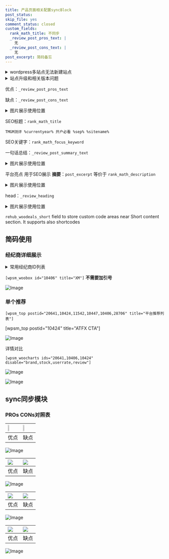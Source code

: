 ```yaml
---
title: 产品页面相关配置syncBlock
post_status: 
skip_file: yes
comment_status: closed
custom_fields:
  rank_math_title: 不同步
  _review_post_pros_text: |
    无
  _review_post_cons_text: |
    无
post_excerpt: 简码备忘
---
```

<details><summary>wordpress多站点无法新建站点</summary>

<li>和报错需要清理cookies一样的原因</li>
<li>wp-config.php里面<code>define( 'SUBDOMAIN_INSTALL', false );//子域名安装</code></li>
<li>新建子站点是用<code>define( 'SUBDOMAIN_INSTALL', true);//子域名安装</code> 完成以后，改成<code>false</code></li>
</details>

<details><summary>站点升级和相关版本问题</summary>

<p>wordpress：5.9.9
woocommerce：7.5.1
出现问题的地方：主题选项里面>><strong>Product layout >>compact style</strong></p>
<p>如何出现没有用过的字段 导致无法保存。先导出配置 然后进行修改，后面再次恢复即可。</p>
<p>出现部分字段无法显示时，需要返回默认布局后，对产品进行保存就好了。</p>
<p></p>
</details>

优点：`_review_post_pros_text`

缺点：`_review_post_cons_text`

<details><summary>图片展示使用位置</summary>

<img src="https://prod-files-secure.s3.us-west-2.amazonaws.com/39ed1227-6d7d-4570-be36-9ccd4a2c4241/f51d3d83-55d4-4bdf-9604-f37ec77ab556/Untitled.png?X-Amz-Algorithm=AWS4-HMAC-SHA256&X-Amz-Content-Sha256=UNSIGNED-PAYLOAD&X-Amz-Credential=ASIAZI2LB466V2RIHURT%2F20250714%2Fus-west-2%2Fs3%2Faws4_request&X-Amz-Date=20250714T045520Z&X-Amz-Expires=3600&X-Amz-Security-Token=IQoJb3JpZ2luX2VjEA0aCXVzLXdlc3QtMiJGMEQCICGR0ng19RRsFZnGkOxnfUM5B4o%2FW5FmwtasU6zhWvm2AiA5RaNg6%2FZzjCKyzDPbs0KW9%2BP6utdwU5DLX2fQCYrsXyr%2FAwgmEAAaDDYzNzQyMzE4MzgwNSIMzrBuGdRVR%2BVs0x%2FpKtwD93t9hABBZndU65N%2BAq%2BGs52BIL0DlEH84Oj9lDqTIyxRH2R4FWdBjG7WHZCKBsqTDgJXZqpcHSTv5T24vQhzPgRzUAzi1M8%2FIxIDGaH3dGI2pn3OhBlRawwCsGDSP2nUZyUm5SZgem3b3CAOh33TFBej3oR9FTKt8iKXt9i8nVEZe7KNbnZrnUm3p1t7k%2Bj1pTf3d8V7Z%2BDWwlOi52IG8eStW%2F9bBIx6NDX8PFxeE2rRJIgsYX%2Bmy3q6v3jf67Z9ijm573EQ5WQJJTypwA7co2CqaPjncN2EVrblCwUwdQAAj01n1uGLhy46tsHGM7yj1i81Bk%2BAcUEioqHPh%2BUqHeqarLc5w1BfLiwdVG5dr27cocGRMMllve5ux5noulOZYBnUPR%2BVy%2Futp6WZEsTAED%2FnGZ7%2Fy43qG0XbrPreGkyrFT0iSVDWAraNT4JB2DzrCFlr9rRq5N%2FHgt25bAiyS4iowgJ8uDMUH2kI%2F1J%2Bf3H7cMsqpRXI2u%2FeThxfRUALuaZD3ENr%2BoeOr7AcHHzfmrEym08Qufx587EDz9W1AtO01D828Cb8%2B%2BE3sTXoqwKc8vJ74yqJqG8eHyD%2BEKxC%2F9NpfzrRRGFZK%2BOcMPt74sD1ZtQNZxhmHoVRJXQwtpXSwwY6pgFwFrEhao4KSYp9uXt%2F52QpYBAh%2BUpUzKZH%2FYDrarjvzaZ736xne8H%2FoJMfSCkkctV5q29njXc%2BE2vkpvV87jLu1VjiWZMk71glGp1nGm6ZFDN8VJQutAC1J6ESc5DX97jDbHLVzFsz133wgt4axuZLXwQEtE5j0uMqsJKvPLDwgx9jW9N4JWQ4N2tWg%2BEQbjgxGfeu73t%2F3xa2jT4cUik9PA%2BF1bJ0&X-Amz-Signature=aff5131ad039d5b52b667860ea36582694ab00be9790db9a76b314806da9c188&X-Amz-SignedHeaders=host&x-amz-checksum-mode=ENABLED&x-id=GetObject" alt="Image">
</details>

SEO标题：`rank_math_title`

`TMGM测评 %currentyear% 开户必看 %sep% %sitename%`

SEO关键字：`rank_math_focus_keyword`

一句话总结：`_review_post_summary_text`

<details><summary>图片展示使用位置</summary>

<img src="https://prod-files-secure.s3.us-west-2.amazonaws.com/39ed1227-6d7d-4570-be36-9ccd4a2c4241/4b96a922-296c-4f4e-8630-d1c870cbce01/Untitled.png?X-Amz-Algorithm=AWS4-HMAC-SHA256&X-Amz-Content-Sha256=UNSIGNED-PAYLOAD&X-Amz-Credential=ASIAZI2LB4665CQRWWDS%2F20250714%2Fus-west-2%2Fs3%2Faws4_request&X-Amz-Date=20250714T045520Z&X-Amz-Expires=3600&X-Amz-Security-Token=IQoJb3JpZ2luX2VjEA0aCXVzLXdlc3QtMiJGMEQCIAY49aU4GExtaWMH3xJvpNbznlcfo4Ll1FHKIxzOfSnuAiA6NhHxJ9gWBywYc83lbHvarQRkax%2FJiphM1Ui2mwEpnSr%2FAwgmEAAaDDYzNzQyMzE4MzgwNSIMDUSBiZVvZp4XkLPTKtwDEiRgi9butNstocW0J4jdSmRBjNNxm9ouRf3ctoo0ir1s8LAW93Ui4u23MwtB3yN45vE4F6y8S10ARccSS0eyWBI8M%2BfLn4%2BAo8yYxkNW3mgdEyC3%2Fa7hvjEm4Ss5%2F1rTVG3PW3eEDmo8CKUm4TFP2vG0pl41miwomzDbd6ItDZXY5jJlfwhwHwpetpyhq1WLeuPwTMdcF9lCTbJrf%2BLqhrQDC6LbW09vdOa6G1Ph5iM9uxiVMSupQ1l6VKgmLepSVotwBjXiiFQ%2FDERQsBXDYEUd96CcA%2BmL3H5aVIi9hRDTWfjgO%2BuNJ%2Bl%2B%2F3ydBxmTjfN5v8vaDfmX%2BUSVSq05oCZWAufJVEdj4Bk6qWGNZ3IzBUUG57E5hyvhujKvnKFGTD68TqSxxrrkuCcPG5Y7Uncswl6gB3rrrl1ngpvA5oNJNTgD3MmsFfGYnT2jzxjSWWXEUkhNLrV4ZveZw7S8WUfUdTI2aj%2BI8lgsoTk1t0o8ghAw%2BzgTjvNMHJw2pqT0igaBT9cF0Fj4s8oSwvvm8r8RCYbvTc5Oawqu9%2FSh5FSJO6t4QuMiIUbCOV9ERc4hGl4ONIVxPrTAfFJamnq75rahB4ARxybpj0G7YMwsoadez9QvnkqFr4VJhegwxpTSwwY6pgE0I78F5oFTYE0i1%2B8s4E7Vt072P2VwqrjiAnvN7b97HX6rGsbcHnDxN9rmi4FaqX5%2FyagG9rvAxN25W7ZcTredG3tjJpD0XHWTkfCkIODjeMEHKB6DMLF6aCUFamFyYeFU%2FT7r1B7Ca5HCs1%2BKzMsh0k%2F6btcjxOiyb15fkT0YOeMplFmWp9cIYgq%2B2nFAJNrrHVhRD%2FuV9CX8DrC58MP%2BGf%2BDSXk9&X-Amz-Signature=7c50315a337d2d39be15df755073c480f2c9d19fb25d75ff8668a9d6f31156c7&X-Amz-SignedHeaders=host&x-amz-checksum-mode=ENABLED&x-id=GetObject" alt="Image">
</details>

平台亮点 用于SEO展示 **摘要**：`post_excerpt`  等价于 `rank_math_description`

<details><summary>图片展示使用位置</summary>

<img src="https://prod-files-secure.s3.us-west-2.amazonaws.com/39ed1227-6d7d-4570-be36-9ccd4a2c4241/1ee11f63-b60a-4dfe-a7a7-d58ff23b5d88/Untitled.png?X-Amz-Algorithm=AWS4-HMAC-SHA256&X-Amz-Content-Sha256=UNSIGNED-PAYLOAD&X-Amz-Credential=ASIAZI2LB466QJ3HTOCJ%2F20250714%2Fus-west-2%2Fs3%2Faws4_request&X-Amz-Date=20250714T045521Z&X-Amz-Expires=3600&X-Amz-Security-Token=IQoJb3JpZ2luX2VjEA0aCXVzLXdlc3QtMiJGMEQCIDDfQdOTjqRw7J9%2FAI%2FVLZmfFPeCzZVoXiVle66FbLrbAiBNLgcb000Mc2EqSGmvWwBwVBjc8HpcE0%2BGRiVkrhI2SSr%2FAwgmEAAaDDYzNzQyMzE4MzgwNSIMfiGJ47SQOotwKnPpKtwDwd6HDD0YcklfeMbyxEJq029nftjgczS5wvSQnIqK2E9UZqYin%2BvtyLbksMwPNoQJNhQ8ZisOymUtD0z0OiLp9BoXrUaExuT7ATTNLD8NfdcnL49VgWdejO98xdLDqX%2B3nESRXQauR0eFyKoYb9R%2FtHZ7iOt7kGohr30rFCi5Clsc8QGQa97bXRXy5fe2nD9wiQIbIn8qpBJExmKA%2FWOz6EZG23B3kqtLuG3DA2ot9nyuR3OtCVA8KUYVe5UmnleDw8Uk73Acy%2B5NCebGY%2BaD5kActhgKpv8xSjTdxVMRkwBi4ZzFzdbxfWdpB13mKgY6GEs6yZKUpwcew239V5MGUY1IH9tEOHEmlK5TawNIJScRU%2FCC4TQsp89BLwiGxBo9cvh%2B0CzIbquQFkytnJoJZESGCwsbOtyL6RHlxPQ5GnsbtuNCoSffx6qieZIS4eFGyaCzPC3Ogiato63CYdUYIoLoIgKsrO2Ms7BVx1ChFN52o9CfNoQUlGyHqSvZ27JSdz6e83h8EikQMt3lPAv1eD15IILQAY2dSjBHm%2BRxw6HKbkz0a2Rk%2Bj2rf64SU%2F99jXpUuMt3TkzZIfmQyY3ex04BfkKx7lCJywSi95p0vu2NhiZT52dleMOgp1Mwt5XSwwY6pgEX%2FFD5dw9i%2BAFYjRitYuUQNa1H83DwfCiEIBJNlMQ19ddRwurDnOTJnHyPRlMCV9ydObcZ0XO9h9%2BqQBqYARXzWD%2FNm46bHwUeQD%2BW%2BLFVCHMES80MoYC8cr3HQpGHx8oVkkITO49md6c%2F8nRMyferDgcAGQq57WHtMGmLnTYJ5a7HiJsxyW8scY41QkkHCLlgXdoAfJvmC4BkbVnAUdROHb7g21Bm&X-Amz-Signature=2643e047d27caac4b3ed95afb11743aea7bbcbe07c069ca93f944313e168db87&X-Amz-SignedHeaders=host&x-amz-checksum-mode=ENABLED&x-id=GetObject" alt="Image">
<img src="https://prod-files-secure.s3.us-west-2.amazonaws.com/39ed1227-6d7d-4570-be36-9ccd4a2c4241/ad4118b5-78d8-4fbe-801e-3b29b5d99c01/Untitled.png?X-Amz-Algorithm=AWS4-HMAC-SHA256&X-Amz-Content-Sha256=UNSIGNED-PAYLOAD&X-Amz-Credential=ASIAZI2LB466QJ3HTOCJ%2F20250714%2Fus-west-2%2Fs3%2Faws4_request&X-Amz-Date=20250714T045521Z&X-Amz-Expires=3600&X-Amz-Security-Token=IQoJb3JpZ2luX2VjEA0aCXVzLXdlc3QtMiJGMEQCIDDfQdOTjqRw7J9%2FAI%2FVLZmfFPeCzZVoXiVle66FbLrbAiBNLgcb000Mc2EqSGmvWwBwVBjc8HpcE0%2BGRiVkrhI2SSr%2FAwgmEAAaDDYzNzQyMzE4MzgwNSIMfiGJ47SQOotwKnPpKtwDwd6HDD0YcklfeMbyxEJq029nftjgczS5wvSQnIqK2E9UZqYin%2BvtyLbksMwPNoQJNhQ8ZisOymUtD0z0OiLp9BoXrUaExuT7ATTNLD8NfdcnL49VgWdejO98xdLDqX%2B3nESRXQauR0eFyKoYb9R%2FtHZ7iOt7kGohr30rFCi5Clsc8QGQa97bXRXy5fe2nD9wiQIbIn8qpBJExmKA%2FWOz6EZG23B3kqtLuG3DA2ot9nyuR3OtCVA8KUYVe5UmnleDw8Uk73Acy%2B5NCebGY%2BaD5kActhgKpv8xSjTdxVMRkwBi4ZzFzdbxfWdpB13mKgY6GEs6yZKUpwcew239V5MGUY1IH9tEOHEmlK5TawNIJScRU%2FCC4TQsp89BLwiGxBo9cvh%2B0CzIbquQFkytnJoJZESGCwsbOtyL6RHlxPQ5GnsbtuNCoSffx6qieZIS4eFGyaCzPC3Ogiato63CYdUYIoLoIgKsrO2Ms7BVx1ChFN52o9CfNoQUlGyHqSvZ27JSdz6e83h8EikQMt3lPAv1eD15IILQAY2dSjBHm%2BRxw6HKbkz0a2Rk%2Bj2rf64SU%2F99jXpUuMt3TkzZIfmQyY3ex04BfkKx7lCJywSi95p0vu2NhiZT52dleMOgp1Mwt5XSwwY6pgEX%2FFD5dw9i%2BAFYjRitYuUQNa1H83DwfCiEIBJNlMQ19ddRwurDnOTJnHyPRlMCV9ydObcZ0XO9h9%2BqQBqYARXzWD%2FNm46bHwUeQD%2BW%2BLFVCHMES80MoYC8cr3HQpGHx8oVkkITO49md6c%2F8nRMyferDgcAGQq57WHtMGmLnTYJ5a7HiJsxyW8scY41QkkHCLlgXdoAfJvmC4BkbVnAUdROHb7g21Bm&X-Amz-Signature=85c89814d4a1b09fe1ee778d0f9676036cb3a2ff10b39fae4b634664df605583&X-Amz-SignedHeaders=host&x-amz-checksum-mode=ENABLED&x-id=GetObject" alt="Image">
<img src="https://prod-files-secure.s3.us-west-2.amazonaws.com/39ed1227-6d7d-4570-be36-9ccd4a2c4241/a38cf7c9-a79c-4b64-9e94-13589fe0758b/Untitled.png?X-Amz-Algorithm=AWS4-HMAC-SHA256&X-Amz-Content-Sha256=UNSIGNED-PAYLOAD&X-Amz-Credential=ASIAZI2LB466QJ3HTOCJ%2F20250714%2Fus-west-2%2Fs3%2Faws4_request&X-Amz-Date=20250714T045521Z&X-Amz-Expires=3600&X-Amz-Security-Token=IQoJb3JpZ2luX2VjEA0aCXVzLXdlc3QtMiJGMEQCIDDfQdOTjqRw7J9%2FAI%2FVLZmfFPeCzZVoXiVle66FbLrbAiBNLgcb000Mc2EqSGmvWwBwVBjc8HpcE0%2BGRiVkrhI2SSr%2FAwgmEAAaDDYzNzQyMzE4MzgwNSIMfiGJ47SQOotwKnPpKtwDwd6HDD0YcklfeMbyxEJq029nftjgczS5wvSQnIqK2E9UZqYin%2BvtyLbksMwPNoQJNhQ8ZisOymUtD0z0OiLp9BoXrUaExuT7ATTNLD8NfdcnL49VgWdejO98xdLDqX%2B3nESRXQauR0eFyKoYb9R%2FtHZ7iOt7kGohr30rFCi5Clsc8QGQa97bXRXy5fe2nD9wiQIbIn8qpBJExmKA%2FWOz6EZG23B3kqtLuG3DA2ot9nyuR3OtCVA8KUYVe5UmnleDw8Uk73Acy%2B5NCebGY%2BaD5kActhgKpv8xSjTdxVMRkwBi4ZzFzdbxfWdpB13mKgY6GEs6yZKUpwcew239V5MGUY1IH9tEOHEmlK5TawNIJScRU%2FCC4TQsp89BLwiGxBo9cvh%2B0CzIbquQFkytnJoJZESGCwsbOtyL6RHlxPQ5GnsbtuNCoSffx6qieZIS4eFGyaCzPC3Ogiato63CYdUYIoLoIgKsrO2Ms7BVx1ChFN52o9CfNoQUlGyHqSvZ27JSdz6e83h8EikQMt3lPAv1eD15IILQAY2dSjBHm%2BRxw6HKbkz0a2Rk%2Bj2rf64SU%2F99jXpUuMt3TkzZIfmQyY3ex04BfkKx7lCJywSi95p0vu2NhiZT52dleMOgp1Mwt5XSwwY6pgEX%2FFD5dw9i%2BAFYjRitYuUQNa1H83DwfCiEIBJNlMQ19ddRwurDnOTJnHyPRlMCV9ydObcZ0XO9h9%2BqQBqYARXzWD%2FNm46bHwUeQD%2BW%2BLFVCHMES80MoYC8cr3HQpGHx8oVkkITO49md6c%2F8nRMyferDgcAGQq57WHtMGmLnTYJ5a7HiJsxyW8scY41QkkHCLlgXdoAfJvmC4BkbVnAUdROHb7g21Bm&X-Amz-Signature=8ad043dfc650ffc0ec621a9846c02d50af6d84bda49b14ae99b45a727b6f9c4e&X-Amz-SignedHeaders=host&x-amz-checksum-mode=ENABLED&x-id=GetObject" alt="Image">
<img src="https://prod-files-secure.s3.us-west-2.amazonaws.com/39ed1227-6d7d-4570-be36-9ccd4a2c4241/7da6fc1e-d2ac-42ae-8c75-cb5749aa18f6/Untitled.png?X-Amz-Algorithm=AWS4-HMAC-SHA256&X-Amz-Content-Sha256=UNSIGNED-PAYLOAD&X-Amz-Credential=ASIAZI2LB466QJ3HTOCJ%2F20250714%2Fus-west-2%2Fs3%2Faws4_request&X-Amz-Date=20250714T045521Z&X-Amz-Expires=3600&X-Amz-Security-Token=IQoJb3JpZ2luX2VjEA0aCXVzLXdlc3QtMiJGMEQCIDDfQdOTjqRw7J9%2FAI%2FVLZmfFPeCzZVoXiVle66FbLrbAiBNLgcb000Mc2EqSGmvWwBwVBjc8HpcE0%2BGRiVkrhI2SSr%2FAwgmEAAaDDYzNzQyMzE4MzgwNSIMfiGJ47SQOotwKnPpKtwDwd6HDD0YcklfeMbyxEJq029nftjgczS5wvSQnIqK2E9UZqYin%2BvtyLbksMwPNoQJNhQ8ZisOymUtD0z0OiLp9BoXrUaExuT7ATTNLD8NfdcnL49VgWdejO98xdLDqX%2B3nESRXQauR0eFyKoYb9R%2FtHZ7iOt7kGohr30rFCi5Clsc8QGQa97bXRXy5fe2nD9wiQIbIn8qpBJExmKA%2FWOz6EZG23B3kqtLuG3DA2ot9nyuR3OtCVA8KUYVe5UmnleDw8Uk73Acy%2B5NCebGY%2BaD5kActhgKpv8xSjTdxVMRkwBi4ZzFzdbxfWdpB13mKgY6GEs6yZKUpwcew239V5MGUY1IH9tEOHEmlK5TawNIJScRU%2FCC4TQsp89BLwiGxBo9cvh%2B0CzIbquQFkytnJoJZESGCwsbOtyL6RHlxPQ5GnsbtuNCoSffx6qieZIS4eFGyaCzPC3Ogiato63CYdUYIoLoIgKsrO2Ms7BVx1ChFN52o9CfNoQUlGyHqSvZ27JSdz6e83h8EikQMt3lPAv1eD15IILQAY2dSjBHm%2BRxw6HKbkz0a2Rk%2Bj2rf64SU%2F99jXpUuMt3TkzZIfmQyY3ex04BfkKx7lCJywSi95p0vu2NhiZT52dleMOgp1Mwt5XSwwY6pgEX%2FFD5dw9i%2BAFYjRitYuUQNa1H83DwfCiEIBJNlMQ19ddRwurDnOTJnHyPRlMCV9ydObcZ0XO9h9%2BqQBqYARXzWD%2FNm46bHwUeQD%2BW%2BLFVCHMES80MoYC8cr3HQpGHx8oVkkITO49md6c%2F8nRMyferDgcAGQq57WHtMGmLnTYJ5a7HiJsxyW8scY41QkkHCLlgXdoAfJvmC4BkbVnAUdROHb7g21Bm&X-Amz-Signature=524260bb5a3b3fdd5bf0e5860c1f0ac0ec64b79cb865ab7ae802ab5dc3842a8a&X-Amz-SignedHeaders=host&x-amz-checksum-mode=ENABLED&x-id=GetObject" alt="Image">
<img src="https://prod-files-secure.s3.us-west-2.amazonaws.com/39ed1227-6d7d-4570-be36-9ccd4a2c4241/7e97f40a-eaee-47f5-b2f9-475f96808fa7/Untitled.png?X-Amz-Algorithm=AWS4-HMAC-SHA256&X-Amz-Content-Sha256=UNSIGNED-PAYLOAD&X-Amz-Credential=ASIAZI2LB466QJ3HTOCJ%2F20250714%2Fus-west-2%2Fs3%2Faws4_request&X-Amz-Date=20250714T045521Z&X-Amz-Expires=3600&X-Amz-Security-Token=IQoJb3JpZ2luX2VjEA0aCXVzLXdlc3QtMiJGMEQCIDDfQdOTjqRw7J9%2FAI%2FVLZmfFPeCzZVoXiVle66FbLrbAiBNLgcb000Mc2EqSGmvWwBwVBjc8HpcE0%2BGRiVkrhI2SSr%2FAwgmEAAaDDYzNzQyMzE4MzgwNSIMfiGJ47SQOotwKnPpKtwDwd6HDD0YcklfeMbyxEJq029nftjgczS5wvSQnIqK2E9UZqYin%2BvtyLbksMwPNoQJNhQ8ZisOymUtD0z0OiLp9BoXrUaExuT7ATTNLD8NfdcnL49VgWdejO98xdLDqX%2B3nESRXQauR0eFyKoYb9R%2FtHZ7iOt7kGohr30rFCi5Clsc8QGQa97bXRXy5fe2nD9wiQIbIn8qpBJExmKA%2FWOz6EZG23B3kqtLuG3DA2ot9nyuR3OtCVA8KUYVe5UmnleDw8Uk73Acy%2B5NCebGY%2BaD5kActhgKpv8xSjTdxVMRkwBi4ZzFzdbxfWdpB13mKgY6GEs6yZKUpwcew239V5MGUY1IH9tEOHEmlK5TawNIJScRU%2FCC4TQsp89BLwiGxBo9cvh%2B0CzIbquQFkytnJoJZESGCwsbOtyL6RHlxPQ5GnsbtuNCoSffx6qieZIS4eFGyaCzPC3Ogiato63CYdUYIoLoIgKsrO2Ms7BVx1ChFN52o9CfNoQUlGyHqSvZ27JSdz6e83h8EikQMt3lPAv1eD15IILQAY2dSjBHm%2BRxw6HKbkz0a2Rk%2Bj2rf64SU%2F99jXpUuMt3TkzZIfmQyY3ex04BfkKx7lCJywSi95p0vu2NhiZT52dleMOgp1Mwt5XSwwY6pgEX%2FFD5dw9i%2BAFYjRitYuUQNa1H83DwfCiEIBJNlMQ19ddRwurDnOTJnHyPRlMCV9ydObcZ0XO9h9%2BqQBqYARXzWD%2FNm46bHwUeQD%2BW%2BLFVCHMES80MoYC8cr3HQpGHx8oVkkITO49md6c%2F8nRMyferDgcAGQq57WHtMGmLnTYJ5a7HiJsxyW8scY41QkkHCLlgXdoAfJvmC4BkbVnAUdROHb7g21Bm&X-Amz-Signature=bec07f0daa55eae79ef2bbb0981ca3925e225945f5e32966317f6c031b3a7b23&X-Amz-SignedHeaders=host&x-amz-checksum-mode=ENABLED&x-id=GetObject" alt="Image">
</details>

head：`_review_heading`

<details><summary>图片展示使用位置</summary>

<img src="https://prod-files-secure.s3.us-west-2.amazonaws.com/39ed1227-6d7d-4570-be36-9ccd4a2c4241/3a4650ad-9887-415c-889a-edd51fa54f27/Untitled.png?X-Amz-Algorithm=AWS4-HMAC-SHA256&X-Amz-Content-Sha256=UNSIGNED-PAYLOAD&X-Amz-Credential=ASIAZI2LB466RDDXMDG5%2F20250714%2Fus-west-2%2Fs3%2Faws4_request&X-Amz-Date=20250714T045522Z&X-Amz-Expires=3600&X-Amz-Security-Token=IQoJb3JpZ2luX2VjEA0aCXVzLXdlc3QtMiJIMEYCIQC2xGp0LXcG6AKgk0D7fwdLgN7UuFXa4%2FWRPyxaakJbVgIhAM5gCJ1ickDq1Eyh%2F2%2BReaEvy6yIdoMiP%2B7I%2Fi5zB0JzKv8DCCYQABoMNjM3NDIzMTgzODA1IgwF1JxAZ1%2FOgn0QvfYq3AN1U3I7ahKHc3evfJFvT2TOHptARjtJK2TghSRtKBOMXYBsoV5%2B2aoHnXIoNjsm5Q2ve6pqoivFibFC1ICp%2FI482yFIXVoBDIRQRvkrJtM3ZLgNTljjaUJhyb3l8My%2BFRoVB6NJUnh1IASL3TnkuaGDn%2FRjEfAc2W4MQM6FcsK0MPOG6V%2Bp02rQV8aCuVapTQShFBObnWK9DbUZphATivffxa6BnhazPXQQtFZhezNrgFvO9juCbY0imV9oLhjBKsz8tTJkyTfny3BGsQ5YEKdc%2Fvg6sEb5Msty8KS5eNWEHpWxfZzODTyoUuRyTkwyXT4z7WkHbA3FqLWuUF5CaLypyngpKMGMozikpg%2BjtdM3e3zmX7xUIhdwcoNHn1vIkalAW%2B%2BRno46QsBCkWG4GfIg70K2MkimwbhrpSiQ4wfJKJCECcaJmeQPuQuR3vhF%2B8sdAXzHC0dK2CpHCvB5OyzkpMS2otCoOrVzZ17xrjXscjYNrdFP4kmZqK%2BYh3OdDxMUWH6hvnRB8rbdz%2BDq2iPlt99%2FjZ8HRiqN3n%2FD8DTf8AL24RQh1UQEmD3gCBQDBi6qPTwbfLxi1ebJXVL81Dx3ywfZuWyJZocey2OVgGyv%2B%2BaR%2B%2FrljwNthcWjVjCaldLDBjqkAc%2B9hbFX6GShA3%2Fdocxc%2F2CXjfgPkv7EtdehGRCmuCcbPQXDIm8RrVYj%2F3h%2F2XtlDgAxXmQx3xY2oFwnnZjW9AMlinbQddo97JI6WJco8knAb3vIUzMzvaGu%2B9Nl2BeSfctI7MQG7znVaJ%2BV%2Fxo3qUi82BsA5%2B9Erb7Gv%2BRDWpxMUy1w5BjHJ9ZfWUxQwZd0KL%2B%2Bqz%2FYTQStmhhkESsiFASBEbIU&X-Amz-Signature=69858f81ae587fd9e2b469f3ca572060a4cb12466219aed32e5370e23dd6afe3&X-Amz-SignedHeaders=host&x-amz-checksum-mode=ENABLED&x-id=GetObject" alt="Image">
</details>

`rehub_woodeals_short`	field to store custom code areas near Short content section. It supports also shortcodes



## 简码使用

### 经纪商详细展示

<details><summary>常用经纪商ID列表</summary>

<pre><code class="php">嘉盛 ===> 20641  [wpsm_woobox id="20641" title="嘉盛"]
易信easymarkets ===> 11542  [wpsm_woobox id="11542" title="易信easymarkets"]
ATFX外汇 ===> 10424  [wpsm_woobox id="10424" title="ATFX"]
XM ===> 10406  [wpsm_woobox id="10406" title="XM"]
TMGM ===> 29622  [wpsm_woobox id="29622" title="TMGM"]
HYCM ===> 10447  [wpsm_woobox id="10447" title="HYCM"]
fpmarkets澳福外汇 ===> 20639  [wpsm_woobox id="20639" title="fpmarkets澳福外汇"]</code></pre>
</details>

`[wpsm_woobox id="10406" title="XM"]` **不需要加引号**

![Image](https://prod-files-secure.s3.us-west-2.amazonaws.com/39ed1227-6d7d-4570-be36-9ccd4a2c4241/4f898f9d-0fa7-4e43-acd3-ac6bc7be575a/Untitled.png?X-Amz-Algorithm=AWS4-HMAC-SHA256&X-Amz-Content-Sha256=UNSIGNED-PAYLOAD&X-Amz-Credential=ASIAZI2LB4664IU5FHQ4%2F20250714%2Fus-west-2%2Fs3%2Faws4_request&X-Amz-Date=20250714T045518Z&X-Amz-Expires=3600&X-Amz-Security-Token=IQoJb3JpZ2luX2VjEA0aCXVzLXdlc3QtMiJHMEUCIQDS0J1M%2F4d8de1ztCpGETyi8dZrY0shwReHjESl5BnwAAIgftq6rc5Smk%2Fln7j9QtlA7PLLWMzoqc%2BOibsAVbpDFxkq%2FwMIJhAAGgw2Mzc0MjMxODM4MDUiDN2tGVqYG0TbIC%2BpmSrcA9rtMfMOQeegVQN9xz8dSAsbHbOC4X1KIEXLONLtNer04qpDNWb29sNKuXw0smlLXedVtPqeLtfc%2FQBrt2SGyaCqdRwkEkqzqtpCVibOPwUOMPH1bUGFmsOrsM73SsJuO%2B1540BwQbo5YgAlGUL9DGKVYllH5J7QKLdf7sWvZQk9YB5DPIB2KYZMycpZka%2BEhLV%2F1M7rge8R7aVgWHrvwFlaK1vbsvmYvMm7ywXDLxCjYfin7h6U%2FJFlvzpW5gZz7brzBZ7Afuj37gQ8iinhyJ3%2FTCFi2t8L4DwAErmghmtSWo%2F2pDc0UpiTnEsE4oY%2F%2FvnBipALzcnGbbPzhSotxTac0anhxwCokczKjJgZ1iWYkvTqZ2AamQu2uq%2BvvbBuz5MhbttN4u4N9icsd93s0Z81Wgpw56gYrPXQnpqTRLK8gbq0rDgtoMErjXlbb3nlSh%2F7yrDFJVWPCAmfmRbkcRt59hIwG%2FmJiOURgOBN3qqbnzC%2Bvnc%2BYkhUCJ%2FxaN%2FTPyt67kd5AwwZSNQlj8tRcXTHsah5cIz9iiC%2F%2BgNGMI3qoCV%2Bxnd0B8qylmENMatt5Kd10gALmfgSbnSXL9Bd3dBXiuOGly1OwODSN8zopEItOX8xwX9XbZA73IbqMLKU0sMGOqUBFBlC3Vw7IGK8FeDdgIQ8EWs2FQSHHQZjre4bbc8QRmlBOLLgtsnLOavAngHY%2FFAMo4cabk5itxDyZtcCecNrEKoDzE2pj3ubcfBjJBDRpFMinJptLznLTZrFnOeRjEtSw2dvdNab1eEvD6Q0zUixqAwrjfdNixzegOC1dIgH96AS4uDe9btITHhwPyJqMqRtVBO1zjExuWja3UwvC6O8t8%2FfMUK2&X-Amz-Signature=215d1a0986430040468f12bd17d88f487c5c9866a6ad53c7fd5e8c592069006e&X-Amz-SignedHeaders=host&x-amz-checksum-mode=ENABLED&x-id=GetObject)

### 单个推荐
`[wpsm_top postid="20641,10424,11542,10447,10406,28706" title="平台推荐列表"]`

[wpsm_top postid="10424" title="ATFX CTA"]

![Image](https://prod-files-secure.s3.us-west-2.amazonaws.com/39ed1227-6d7d-4570-be36-9ccd4a2c4241/5ac620dc-51a8-48b6-b55d-91f47299193c/Untitled.png?X-Amz-Algorithm=AWS4-HMAC-SHA256&X-Amz-Content-Sha256=UNSIGNED-PAYLOAD&X-Amz-Credential=ASIAZI2LB4664IU5FHQ4%2F20250714%2Fus-west-2%2Fs3%2Faws4_request&X-Amz-Date=20250714T045518Z&X-Amz-Expires=3600&X-Amz-Security-Token=IQoJb3JpZ2luX2VjEA0aCXVzLXdlc3QtMiJHMEUCIQDS0J1M%2F4d8de1ztCpGETyi8dZrY0shwReHjESl5BnwAAIgftq6rc5Smk%2Fln7j9QtlA7PLLWMzoqc%2BOibsAVbpDFxkq%2FwMIJhAAGgw2Mzc0MjMxODM4MDUiDN2tGVqYG0TbIC%2BpmSrcA9rtMfMOQeegVQN9xz8dSAsbHbOC4X1KIEXLONLtNer04qpDNWb29sNKuXw0smlLXedVtPqeLtfc%2FQBrt2SGyaCqdRwkEkqzqtpCVibOPwUOMPH1bUGFmsOrsM73SsJuO%2B1540BwQbo5YgAlGUL9DGKVYllH5J7QKLdf7sWvZQk9YB5DPIB2KYZMycpZka%2BEhLV%2F1M7rge8R7aVgWHrvwFlaK1vbsvmYvMm7ywXDLxCjYfin7h6U%2FJFlvzpW5gZz7brzBZ7Afuj37gQ8iinhyJ3%2FTCFi2t8L4DwAErmghmtSWo%2F2pDc0UpiTnEsE4oY%2F%2FvnBipALzcnGbbPzhSotxTac0anhxwCokczKjJgZ1iWYkvTqZ2AamQu2uq%2BvvbBuz5MhbttN4u4N9icsd93s0Z81Wgpw56gYrPXQnpqTRLK8gbq0rDgtoMErjXlbb3nlSh%2F7yrDFJVWPCAmfmRbkcRt59hIwG%2FmJiOURgOBN3qqbnzC%2Bvnc%2BYkhUCJ%2FxaN%2FTPyt67kd5AwwZSNQlj8tRcXTHsah5cIz9iiC%2F%2BgNGMI3qoCV%2Bxnd0B8qylmENMatt5Kd10gALmfgSbnSXL9Bd3dBXiuOGly1OwODSN8zopEItOX8xwX9XbZA73IbqMLKU0sMGOqUBFBlC3Vw7IGK8FeDdgIQ8EWs2FQSHHQZjre4bbc8QRmlBOLLgtsnLOavAngHY%2FFAMo4cabk5itxDyZtcCecNrEKoDzE2pj3ubcfBjJBDRpFMinJptLznLTZrFnOeRjEtSw2dvdNab1eEvD6Q0zUixqAwrjfdNixzegOC1dIgH96AS4uDe9btITHhwPyJqMqRtVBO1zjExuWja3UwvC6O8t8%2FfMUK2&X-Amz-Signature=59e8c4829acd9bb63cc7b5c9d43c378423c99a61b9ca2f9c1c9a79d787029b21&X-Amz-SignedHeaders=host&x-amz-checksum-mode=ENABLED&x-id=GetObject)

详情对比

`[wpsm_woocharts ids="20641,10406,10424" disable="brand,stock,userrate,review"]`

![Image](https://prod-files-secure.s3.us-west-2.amazonaws.com/39ed1227-6d7d-4570-be36-9ccd4a2c4241/bf3ba45f-b9f3-4295-8aef-b4a495fd25f4/Untitled.png?X-Amz-Algorithm=AWS4-HMAC-SHA256&X-Amz-Content-Sha256=UNSIGNED-PAYLOAD&X-Amz-Credential=ASIAZI2LB4664IU5FHQ4%2F20250714%2Fus-west-2%2Fs3%2Faws4_request&X-Amz-Date=20250714T045518Z&X-Amz-Expires=3600&X-Amz-Security-Token=IQoJb3JpZ2luX2VjEA0aCXVzLXdlc3QtMiJHMEUCIQDS0J1M%2F4d8de1ztCpGETyi8dZrY0shwReHjESl5BnwAAIgftq6rc5Smk%2Fln7j9QtlA7PLLWMzoqc%2BOibsAVbpDFxkq%2FwMIJhAAGgw2Mzc0MjMxODM4MDUiDN2tGVqYG0TbIC%2BpmSrcA9rtMfMOQeegVQN9xz8dSAsbHbOC4X1KIEXLONLtNer04qpDNWb29sNKuXw0smlLXedVtPqeLtfc%2FQBrt2SGyaCqdRwkEkqzqtpCVibOPwUOMPH1bUGFmsOrsM73SsJuO%2B1540BwQbo5YgAlGUL9DGKVYllH5J7QKLdf7sWvZQk9YB5DPIB2KYZMycpZka%2BEhLV%2F1M7rge8R7aVgWHrvwFlaK1vbsvmYvMm7ywXDLxCjYfin7h6U%2FJFlvzpW5gZz7brzBZ7Afuj37gQ8iinhyJ3%2FTCFi2t8L4DwAErmghmtSWo%2F2pDc0UpiTnEsE4oY%2F%2FvnBipALzcnGbbPzhSotxTac0anhxwCokczKjJgZ1iWYkvTqZ2AamQu2uq%2BvvbBuz5MhbttN4u4N9icsd93s0Z81Wgpw56gYrPXQnpqTRLK8gbq0rDgtoMErjXlbb3nlSh%2F7yrDFJVWPCAmfmRbkcRt59hIwG%2FmJiOURgOBN3qqbnzC%2Bvnc%2BYkhUCJ%2FxaN%2FTPyt67kd5AwwZSNQlj8tRcXTHsah5cIz9iiC%2F%2BgNGMI3qoCV%2Bxnd0B8qylmENMatt5Kd10gALmfgSbnSXL9Bd3dBXiuOGly1OwODSN8zopEItOX8xwX9XbZA73IbqMLKU0sMGOqUBFBlC3Vw7IGK8FeDdgIQ8EWs2FQSHHQZjre4bbc8QRmlBOLLgtsnLOavAngHY%2FFAMo4cabk5itxDyZtcCecNrEKoDzE2pj3ubcfBjJBDRpFMinJptLznLTZrFnOeRjEtSw2dvdNab1eEvD6Q0zUixqAwrjfdNixzegOC1dIgH96AS4uDe9btITHhwPyJqMqRtVBO1zjExuWja3UwvC6O8t8%2FfMUK2&X-Amz-Signature=11313082f9fbe07ae798447c01d829d7a00ba83d234edaa04a3503529878f923&X-Amz-SignedHeaders=host&x-amz-checksum-mode=ENABLED&x-id=GetObject)

![Image](https://prod-files-secure.s3.us-west-2.amazonaws.com/39ed1227-6d7d-4570-be36-9ccd4a2c4241/30bc56ef-f383-4b48-9768-2ebc9e436ec0/Untitled.png?X-Amz-Algorithm=AWS4-HMAC-SHA256&X-Amz-Content-Sha256=UNSIGNED-PAYLOAD&X-Amz-Credential=ASIAZI2LB4664IU5FHQ4%2F20250714%2Fus-west-2%2Fs3%2Faws4_request&X-Amz-Date=20250714T045518Z&X-Amz-Expires=3600&X-Amz-Security-Token=IQoJb3JpZ2luX2VjEA0aCXVzLXdlc3QtMiJHMEUCIQDS0J1M%2F4d8de1ztCpGETyi8dZrY0shwReHjESl5BnwAAIgftq6rc5Smk%2Fln7j9QtlA7PLLWMzoqc%2BOibsAVbpDFxkq%2FwMIJhAAGgw2Mzc0MjMxODM4MDUiDN2tGVqYG0TbIC%2BpmSrcA9rtMfMOQeegVQN9xz8dSAsbHbOC4X1KIEXLONLtNer04qpDNWb29sNKuXw0smlLXedVtPqeLtfc%2FQBrt2SGyaCqdRwkEkqzqtpCVibOPwUOMPH1bUGFmsOrsM73SsJuO%2B1540BwQbo5YgAlGUL9DGKVYllH5J7QKLdf7sWvZQk9YB5DPIB2KYZMycpZka%2BEhLV%2F1M7rge8R7aVgWHrvwFlaK1vbsvmYvMm7ywXDLxCjYfin7h6U%2FJFlvzpW5gZz7brzBZ7Afuj37gQ8iinhyJ3%2FTCFi2t8L4DwAErmghmtSWo%2F2pDc0UpiTnEsE4oY%2F%2FvnBipALzcnGbbPzhSotxTac0anhxwCokczKjJgZ1iWYkvTqZ2AamQu2uq%2BvvbBuz5MhbttN4u4N9icsd93s0Z81Wgpw56gYrPXQnpqTRLK8gbq0rDgtoMErjXlbb3nlSh%2F7yrDFJVWPCAmfmRbkcRt59hIwG%2FmJiOURgOBN3qqbnzC%2Bvnc%2BYkhUCJ%2FxaN%2FTPyt67kd5AwwZSNQlj8tRcXTHsah5cIz9iiC%2F%2BgNGMI3qoCV%2Bxnd0B8qylmENMatt5Kd10gALmfgSbnSXL9Bd3dBXiuOGly1OwODSN8zopEItOX8xwX9XbZA73IbqMLKU0sMGOqUBFBlC3Vw7IGK8FeDdgIQ8EWs2FQSHHQZjre4bbc8QRmlBOLLgtsnLOavAngHY%2FFAMo4cabk5itxDyZtcCecNrEKoDzE2pj3ubcfBjJBDRpFMinJptLznLTZrFnOeRjEtSw2dvdNab1eEvD6Q0zUixqAwrjfdNixzegOC1dIgH96AS4uDe9btITHhwPyJqMqRtVBO1zjExuWja3UwvC6O8t8%2FfMUK2&X-Amz-Signature=a982b1aa6364e271d3b940b5d5e21452d2e2bcd4905227825495158689aa209b&X-Amz-SignedHeaders=host&x-amz-checksum-mode=ENABLED&x-id=GetObject)

## sync同步模块

### PROs CONs对照表

| <img src="https://cdn.ifttt.fun/gh/jarlin8/OSS@main/icons/customize/pros.svg" height="auto" width="37.3%"> | <img src="https://cdn.ifttt.fun/gh/jarlin8/OSS@main/icons/customize/cons.svg" height="auto" width="28.8%"> |
| :--- | :--- |
| 优点 | 缺点 |

![Image](https://prod-files-secure.s3.us-west-2.amazonaws.com/39ed1227-6d7d-4570-be36-9ccd4a2c4241/8742b755-dfb5-4004-9a5f-d6e561664bd8/Untitled.png?X-Amz-Algorithm=AWS4-HMAC-SHA256&X-Amz-Content-Sha256=UNSIGNED-PAYLOAD&X-Amz-Credential=ASIAZI2LB4664IU5FHQ4%2F20250714%2Fus-west-2%2Fs3%2Faws4_request&X-Amz-Date=20250714T045518Z&X-Amz-Expires=3600&X-Amz-Security-Token=IQoJb3JpZ2luX2VjEA0aCXVzLXdlc3QtMiJHMEUCIQDS0J1M%2F4d8de1ztCpGETyi8dZrY0shwReHjESl5BnwAAIgftq6rc5Smk%2Fln7j9QtlA7PLLWMzoqc%2BOibsAVbpDFxkq%2FwMIJhAAGgw2Mzc0MjMxODM4MDUiDN2tGVqYG0TbIC%2BpmSrcA9rtMfMOQeegVQN9xz8dSAsbHbOC4X1KIEXLONLtNer04qpDNWb29sNKuXw0smlLXedVtPqeLtfc%2FQBrt2SGyaCqdRwkEkqzqtpCVibOPwUOMPH1bUGFmsOrsM73SsJuO%2B1540BwQbo5YgAlGUL9DGKVYllH5J7QKLdf7sWvZQk9YB5DPIB2KYZMycpZka%2BEhLV%2F1M7rge8R7aVgWHrvwFlaK1vbsvmYvMm7ywXDLxCjYfin7h6U%2FJFlvzpW5gZz7brzBZ7Afuj37gQ8iinhyJ3%2FTCFi2t8L4DwAErmghmtSWo%2F2pDc0UpiTnEsE4oY%2F%2FvnBipALzcnGbbPzhSotxTac0anhxwCokczKjJgZ1iWYkvTqZ2AamQu2uq%2BvvbBuz5MhbttN4u4N9icsd93s0Z81Wgpw56gYrPXQnpqTRLK8gbq0rDgtoMErjXlbb3nlSh%2F7yrDFJVWPCAmfmRbkcRt59hIwG%2FmJiOURgOBN3qqbnzC%2Bvnc%2BYkhUCJ%2FxaN%2FTPyt67kd5AwwZSNQlj8tRcXTHsah5cIz9iiC%2F%2BgNGMI3qoCV%2Bxnd0B8qylmENMatt5Kd10gALmfgSbnSXL9Bd3dBXiuOGly1OwODSN8zopEItOX8xwX9XbZA73IbqMLKU0sMGOqUBFBlC3Vw7IGK8FeDdgIQ8EWs2FQSHHQZjre4bbc8QRmlBOLLgtsnLOavAngHY%2FFAMo4cabk5itxDyZtcCecNrEKoDzE2pj3ubcfBjJBDRpFMinJptLznLTZrFnOeRjEtSw2dvdNab1eEvD6Q0zUixqAwrjfdNixzegOC1dIgH96AS4uDe9btITHhwPyJqMqRtVBO1zjExuWja3UwvC6O8t8%2FfMUK2&X-Amz-Signature=ef313b4b1bddfaa2aa4af655ccfbeb27773e8dac6d91feb2a5529f5c10b5a621&X-Amz-SignedHeaders=host&x-amz-checksum-mode=ENABLED&x-id=GetObject)

| <img src="https://cdn.ifttt.fun/gh/jarlin8/OSS@main/icons/customize/pros1.svg" height="auto"> | <img src="https://cdn.ifttt.fun/gh/jarlin8/OSS@main/icons/customize/cons1.svg" height="auto"> |
| :--- | :--- |
| 优点 | 缺点 |

![Image](https://prod-files-secure.s3.us-west-2.amazonaws.com/39ed1227-6d7d-4570-be36-9ccd4a2c4241/806358f8-c9c4-4e17-bb35-c6c76a5397a5/Untitled.png?X-Amz-Algorithm=AWS4-HMAC-SHA256&X-Amz-Content-Sha256=UNSIGNED-PAYLOAD&X-Amz-Credential=ASIAZI2LB4664IU5FHQ4%2F20250714%2Fus-west-2%2Fs3%2Faws4_request&X-Amz-Date=20250714T045518Z&X-Amz-Expires=3600&X-Amz-Security-Token=IQoJb3JpZ2luX2VjEA0aCXVzLXdlc3QtMiJHMEUCIQDS0J1M%2F4d8de1ztCpGETyi8dZrY0shwReHjESl5BnwAAIgftq6rc5Smk%2Fln7j9QtlA7PLLWMzoqc%2BOibsAVbpDFxkq%2FwMIJhAAGgw2Mzc0MjMxODM4MDUiDN2tGVqYG0TbIC%2BpmSrcA9rtMfMOQeegVQN9xz8dSAsbHbOC4X1KIEXLONLtNer04qpDNWb29sNKuXw0smlLXedVtPqeLtfc%2FQBrt2SGyaCqdRwkEkqzqtpCVibOPwUOMPH1bUGFmsOrsM73SsJuO%2B1540BwQbo5YgAlGUL9DGKVYllH5J7QKLdf7sWvZQk9YB5DPIB2KYZMycpZka%2BEhLV%2F1M7rge8R7aVgWHrvwFlaK1vbsvmYvMm7ywXDLxCjYfin7h6U%2FJFlvzpW5gZz7brzBZ7Afuj37gQ8iinhyJ3%2FTCFi2t8L4DwAErmghmtSWo%2F2pDc0UpiTnEsE4oY%2F%2FvnBipALzcnGbbPzhSotxTac0anhxwCokczKjJgZ1iWYkvTqZ2AamQu2uq%2BvvbBuz5MhbttN4u4N9icsd93s0Z81Wgpw56gYrPXQnpqTRLK8gbq0rDgtoMErjXlbb3nlSh%2F7yrDFJVWPCAmfmRbkcRt59hIwG%2FmJiOURgOBN3qqbnzC%2Bvnc%2BYkhUCJ%2FxaN%2FTPyt67kd5AwwZSNQlj8tRcXTHsah5cIz9iiC%2F%2BgNGMI3qoCV%2Bxnd0B8qylmENMatt5Kd10gALmfgSbnSXL9Bd3dBXiuOGly1OwODSN8zopEItOX8xwX9XbZA73IbqMLKU0sMGOqUBFBlC3Vw7IGK8FeDdgIQ8EWs2FQSHHQZjre4bbc8QRmlBOLLgtsnLOavAngHY%2FFAMo4cabk5itxDyZtcCecNrEKoDzE2pj3ubcfBjJBDRpFMinJptLznLTZrFnOeRjEtSw2dvdNab1eEvD6Q0zUixqAwrjfdNixzegOC1dIgH96AS4uDe9btITHhwPyJqMqRtVBO1zjExuWja3UwvC6O8t8%2FfMUK2&X-Amz-Signature=82d7dfb7995a55e11cd07d7f86b02564b1e66d5e7c752f4b0ae9549b9fb713d8&X-Amz-SignedHeaders=host&x-amz-checksum-mode=ENABLED&x-id=GetObject)

| <img src="https://cdn.ifttt.fun/gh/jarlin8/OSS@main/icons/customize/pros2.svg" height="auto"> | <img src="https://cdn.ifttt.fun/gh/jarlin8/OSS@main/icons/customize/cons2.svg" height="auto"> |
| :--- | :--- |
| 优点 | 缺点 |

![Image](https://prod-files-secure.s3.us-west-2.amazonaws.com/39ed1227-6d7d-4570-be36-9ccd4a2c4241/a9245ec9-70dd-4005-b534-0d54315fc5f3/Untitled.png?X-Amz-Algorithm=AWS4-HMAC-SHA256&X-Amz-Content-Sha256=UNSIGNED-PAYLOAD&X-Amz-Credential=ASIAZI2LB4664IU5FHQ4%2F20250714%2Fus-west-2%2Fs3%2Faws4_request&X-Amz-Date=20250714T045518Z&X-Amz-Expires=3600&X-Amz-Security-Token=IQoJb3JpZ2luX2VjEA0aCXVzLXdlc3QtMiJHMEUCIQDS0J1M%2F4d8de1ztCpGETyi8dZrY0shwReHjESl5BnwAAIgftq6rc5Smk%2Fln7j9QtlA7PLLWMzoqc%2BOibsAVbpDFxkq%2FwMIJhAAGgw2Mzc0MjMxODM4MDUiDN2tGVqYG0TbIC%2BpmSrcA9rtMfMOQeegVQN9xz8dSAsbHbOC4X1KIEXLONLtNer04qpDNWb29sNKuXw0smlLXedVtPqeLtfc%2FQBrt2SGyaCqdRwkEkqzqtpCVibOPwUOMPH1bUGFmsOrsM73SsJuO%2B1540BwQbo5YgAlGUL9DGKVYllH5J7QKLdf7sWvZQk9YB5DPIB2KYZMycpZka%2BEhLV%2F1M7rge8R7aVgWHrvwFlaK1vbsvmYvMm7ywXDLxCjYfin7h6U%2FJFlvzpW5gZz7brzBZ7Afuj37gQ8iinhyJ3%2FTCFi2t8L4DwAErmghmtSWo%2F2pDc0UpiTnEsE4oY%2F%2FvnBipALzcnGbbPzhSotxTac0anhxwCokczKjJgZ1iWYkvTqZ2AamQu2uq%2BvvbBuz5MhbttN4u4N9icsd93s0Z81Wgpw56gYrPXQnpqTRLK8gbq0rDgtoMErjXlbb3nlSh%2F7yrDFJVWPCAmfmRbkcRt59hIwG%2FmJiOURgOBN3qqbnzC%2Bvnc%2BYkhUCJ%2FxaN%2FTPyt67kd5AwwZSNQlj8tRcXTHsah5cIz9iiC%2F%2BgNGMI3qoCV%2Bxnd0B8qylmENMatt5Kd10gALmfgSbnSXL9Bd3dBXiuOGly1OwODSN8zopEItOX8xwX9XbZA73IbqMLKU0sMGOqUBFBlC3Vw7IGK8FeDdgIQ8EWs2FQSHHQZjre4bbc8QRmlBOLLgtsnLOavAngHY%2FFAMo4cabk5itxDyZtcCecNrEKoDzE2pj3ubcfBjJBDRpFMinJptLznLTZrFnOeRjEtSw2dvdNab1eEvD6Q0zUixqAwrjfdNixzegOC1dIgH96AS4uDe9btITHhwPyJqMqRtVBO1zjExuWja3UwvC6O8t8%2FfMUK2&X-Amz-Signature=52cebf9d3f2295009e44c2f047adb3ea8dc83a89a762f8420bafabcee4e93c14&X-Amz-SignedHeaders=host&x-amz-checksum-mode=ENABLED&x-id=GetObject)

| <img src="https://cdn.ifttt.fun/gh/jarlin8/OSS@main/icons/customize/pros3.svg" height="auto"> | <img src="https://cdn.ifttt.fun/gh/jarlin8/OSS@main/icons/customize/cons3.svg" height="auto"> |
| :--- | :--- |
| 优点 | 缺点 |

![Image](https://prod-files-secure.s3.us-west-2.amazonaws.com/39ed1227-6d7d-4570-be36-9ccd4a2c4241/e1e580a2-2e5c-4780-9ff4-19c318fc2284/Untitled.png?X-Amz-Algorithm=AWS4-HMAC-SHA256&X-Amz-Content-Sha256=UNSIGNED-PAYLOAD&X-Amz-Credential=ASIAZI2LB4664IU5FHQ4%2F20250714%2Fus-west-2%2Fs3%2Faws4_request&X-Amz-Date=20250714T045518Z&X-Amz-Expires=3600&X-Amz-Security-Token=IQoJb3JpZ2luX2VjEA0aCXVzLXdlc3QtMiJHMEUCIQDS0J1M%2F4d8de1ztCpGETyi8dZrY0shwReHjESl5BnwAAIgftq6rc5Smk%2Fln7j9QtlA7PLLWMzoqc%2BOibsAVbpDFxkq%2FwMIJhAAGgw2Mzc0MjMxODM4MDUiDN2tGVqYG0TbIC%2BpmSrcA9rtMfMOQeegVQN9xz8dSAsbHbOC4X1KIEXLONLtNer04qpDNWb29sNKuXw0smlLXedVtPqeLtfc%2FQBrt2SGyaCqdRwkEkqzqtpCVibOPwUOMPH1bUGFmsOrsM73SsJuO%2B1540BwQbo5YgAlGUL9DGKVYllH5J7QKLdf7sWvZQk9YB5DPIB2KYZMycpZka%2BEhLV%2F1M7rge8R7aVgWHrvwFlaK1vbsvmYvMm7ywXDLxCjYfin7h6U%2FJFlvzpW5gZz7brzBZ7Afuj37gQ8iinhyJ3%2FTCFi2t8L4DwAErmghmtSWo%2F2pDc0UpiTnEsE4oY%2F%2FvnBipALzcnGbbPzhSotxTac0anhxwCokczKjJgZ1iWYkvTqZ2AamQu2uq%2BvvbBuz5MhbttN4u4N9icsd93s0Z81Wgpw56gYrPXQnpqTRLK8gbq0rDgtoMErjXlbb3nlSh%2F7yrDFJVWPCAmfmRbkcRt59hIwG%2FmJiOURgOBN3qqbnzC%2Bvnc%2BYkhUCJ%2FxaN%2FTPyt67kd5AwwZSNQlj8tRcXTHsah5cIz9iiC%2F%2BgNGMI3qoCV%2Bxnd0B8qylmENMatt5Kd10gALmfgSbnSXL9Bd3dBXiuOGly1OwODSN8zopEItOX8xwX9XbZA73IbqMLKU0sMGOqUBFBlC3Vw7IGK8FeDdgIQ8EWs2FQSHHQZjre4bbc8QRmlBOLLgtsnLOavAngHY%2FFAMo4cabk5itxDyZtcCecNrEKoDzE2pj3ubcfBjJBDRpFMinJptLznLTZrFnOeRjEtSw2dvdNab1eEvD6Q0zUixqAwrjfdNixzegOC1dIgH96AS4uDe9btITHhwPyJqMqRtVBO1zjExuWja3UwvC6O8t8%2FfMUK2&X-Amz-Signature=95b972e197bb312b6b4c5bc0676bc6907383de4e01bd1099acfb756fd274d90b&X-Amz-SignedHeaders=host&x-amz-checksum-mode=ENABLED&x-id=GetObject)